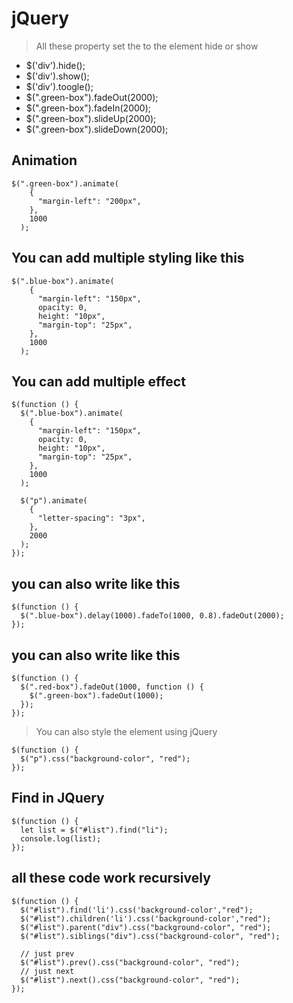# jQuery


> All these property set the to the element hide or show
- $('div').hide();
- $('div').show();
- $('div').toogle();
- $(".green-box").fadeOut(2000);
-  $(".green-box").fadeIn(2000);
- $(".green-box").slideUp(2000);
- $(".green-box").slideDown(2000);

## Animation 
```
$(".green-box").animate(
    {
      "margin-left": "200px",
    },
    1000
  );
```
## You can add multiple styling like this
```
$(".blue-box").animate(
    {
      "margin-left": "150px",
      opacity: 0,
      height: "10px",
      "margin-top": "25px",
    },
    1000
  );
```
## You can add multiple effect
```
$(function () {
  $(".blue-box").animate(
    {
      "margin-left": "150px",
      opacity: 0,
      height: "10px",
      "margin-top": "25px",
    },
    1000
  );

  $("p").animate(
    {
      "letter-spacing": "3px",
    },
    2000
  );
});
```


## you can also write like this
```
$(function () {
  $(".blue-box").delay(1000).fadeTo(1000, 0.8).fadeOut(2000);
});

```
## you can also write like this
```
$(function () {
  $(".red-box").fadeOut(1000, function () {
    $(".green-box").fadeOut(1000);
  });
});

```

> You can also style the element using jQuery
```
$(function () {
  $("p").css("background-color", "red");
});
```

## Find in JQuery
```
$(function () {
  let list = $("#list").find("li");
  console.log(list);
});
```

## all these code work recursively 
```
$(function () {
  $("#list").find('li').css('background-color',"red");
  $("#list").children('li').css('background-color',"red");
  $("#list").parent("div").css("background-color", "red");
  $("#list").siblings("div").css("background-color", "red");
  
  // just prev
  $("#list").prev().css("background-color", "red");
  // just next
  $("#list").next().css("background-color", "red");
});
```




















